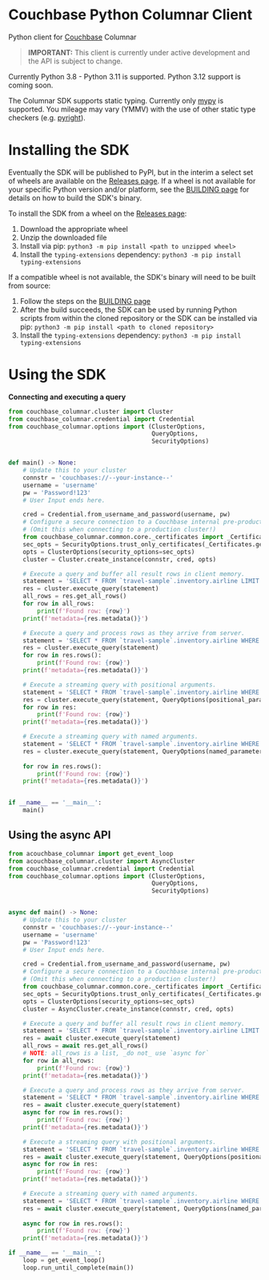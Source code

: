 # Couchbase Python Columnar Client
Python client for [Couchbase](https://couchbase.com) Columnar

>**IMPORTANT:** This client is currently under active development and the API is subject to change.

Currently Python 3.8 - Python 3.11 is supported.  Python 3.12 support is coming soon.

The Columnar SDK supports static typing.  Currently only [mypy](https://github.com/python/mypy) is supported.  You mileage may vary (YMMV) with the use of other static type checkers (e.g. [pyright](https://github.com/microsoft/pyright)).

# Installing the SDK<a id="installing-the-sdk"></a>

Eventually the SDK will be published to PyPI, but in the interim a select set of wheels are available on the [Releases page](https://github.com/couchbaselabs/columnar-python-client/releases).  If a wheel is not available for your specific Python version and/or platform, see the [BUILDING page](https://github.com/couchbaselabs/columnar-python-client/blob/main/BUILDING.md) for details on how to build the SDK's binary.

To install the SDK from a wheel on the [Releases page](https://github.com/couchbaselabs/columnar-python-client/releases):
1. Download the appropriate wheel
2. Unzip the downloaded file
3. Install via pip: `python3 -m pip install <path to unzipped wheel>`
4. Install the `typing-extensions` dependency: `python3 -m pip install typing-extensions`

If a compatible wheel is not available, the SDK's binary will need to be built from source:
1. Follow the steps on the [BUILDING page](https://github.com/couchbaselabs/columnar-python-client/blob/main/BUILDING.md)
2. After the build succeeds, the SDK can be used by running Python scripts from within the cloned repository or the SDK can be installed via pip: `python3 -m pip install <path to cloned repository>`
4. Install the `typing-extensions` dependency: `python3 -m pip install typing-extensions`

# Using the SDK<a id="using-the-sdk"></a>

**Connecting and executing a query**
```python
from couchbase_columnar.cluster import Cluster
from couchbase_columnar.credential import Credential
from couchbase_columnar.options import (ClusterOptions,
                                        QueryOptions,
                                        SecurityOptions)


def main() -> None:
    # Update this to your cluster
    connstr = 'couchbases://--your-instance--'
    username = 'username'
    pw = 'Password!123'
    # User Input ends here.

    cred = Credential.from_username_and_password(username, pw)
    # Configure a secure connection to a Couchbase internal pre-production cluster.
    # (Omit this when connecting to a production cluster!)
    from couchbase_columnar.common.core._certificates import _Certificates
    sec_opts = SecurityOptions.trust_only_certificates(_Certificates.get_nonprod_certificates())
    opts = ClusterOptions(security_options=sec_opts)
    cluster = Cluster.create_instance(connstr, cred, opts)

    # Execute a query and buffer all result rows in client memory.
    statement = 'SELECT * FROM `travel-sample`.inventory.airline LIMIT 10;'
    res = cluster.execute_query(statement)
    all_rows = res.get_all_rows()
    for row in all_rows:
        print(f'Found row: {row}')
    print(f'metadata={res.metadata()}')

    # Execute a query and process rows as they arrive from server.
    statement = 'SELECT * FROM `travel-sample`.inventory.airline WHERE country="United States" LIMIT 10;'
    res = cluster.execute_query(statement)
    for row in res.rows():
        print(f'Found row: {row}')
    print(f'metadata={res.metadata()}')

    # Execute a streaming query with positional arguments.
    statement = 'SELECT * FROM `travel-sample`.inventory.airline WHERE country=$1 LIMIT $2;'
    res = cluster.execute_query(statement, QueryOptions(positional_parameters=['United States', 10]))
    for row in res:
        print(f'Found row: {row}')
    print(f'metadata={res.metadata()}')

    # Execute a streaming query with named arguments.
    statement = 'SELECT * FROM `travel-sample`.inventory.airline WHERE country=$country LIMIT $limit;'
    res = cluster.execute_query(statement, QueryOptions(named_parameters={'country': 'United States',
                                                                          'limit': 10}))
    for row in res.rows():
        print(f'Found row: {row}')
    print(f'metadata={res.metadata()}')


if __name__ == '__main__':
    main()

```

## Using the async API
```python
from acouchbase_columnar import get_event_loop
from acouchbase_columnar.cluster import AsyncCluster
from couchbase_columnar.credential import Credential
from couchbase_columnar.options import (ClusterOptions,
                                        QueryOptions,
                                        SecurityOptions)


async def main() -> None:
    # Update this to your cluster
    connstr = 'couchbases://--your-instance--'
    username = 'username'
    pw = 'Password!123'
    # User Input ends here.

    cred = Credential.from_username_and_password(username, pw)
    # Configure a secure connection to a Couchbase internal pre-production cluster.
    # (Omit this when connecting to a production cluster!)
    from couchbase_columnar.common.core._certificates import _Certificates
    sec_opts = SecurityOptions.trust_only_certificates(_Certificates.get_nonprod_certificates())
    opts = ClusterOptions(security_options=sec_opts)
    cluster = AsyncCluster.create_instance(connstr, cred, opts)

    # Execute a query and buffer all result rows in client memory.
    statement = 'SELECT * FROM `travel-sample`.inventory.airline LIMIT 10;'
    res = await cluster.execute_query(statement)
    all_rows = await res.get_all_rows()
    # NOTE: all_rows is a list, _do not_ use `async for`
    for row in all_rows:
        print(f'Found row: {row}')
    print(f'metadata={res.metadata()}')

    # Execute a query and process rows as they arrive from server.
    statement = 'SELECT * FROM `travel-sample`.inventory.airline WHERE country="United States" LIMIT 10;'
    res = await cluster.execute_query(statement)
    async for row in res.rows():
        print(f'Found row: {row}')
    print(f'metadata={res.metadata()}')

    # Execute a streaming query with positional arguments.
    statement = 'SELECT * FROM `travel-sample`.inventory.airline WHERE country=$1 LIMIT $2;'
    res = await cluster.execute_query(statement, QueryOptions(positional_parameters=['United States', 10]))
    async for row in res:
        print(f'Found row: {row}')
    print(f'metadata={res.metadata()}')

    # Execute a streaming query with named arguments.
    statement = 'SELECT * FROM `travel-sample`.inventory.airline WHERE country=$country LIMIT $limit;'
    res = await cluster.execute_query(statement, QueryOptions(named_parameters={'country': 'United States',
                                                                                'limit': 10}))
    async for row in res.rows():
        print(f'Found row: {row}')
    print(f'metadata={res.metadata()}')

if __name__ == '__main__':
    loop = get_event_loop()
    loop.run_until_complete(main())

```
